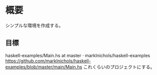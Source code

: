 # 概要

シンプルな環境を作成する。

## 目標

haskell-examples/Main.hs at master · marklnichols/haskell-examples https://github.com/marklnichols/haskell-examples/blob/master/main/Main.hs
これくらいのプロジェクトにする。
